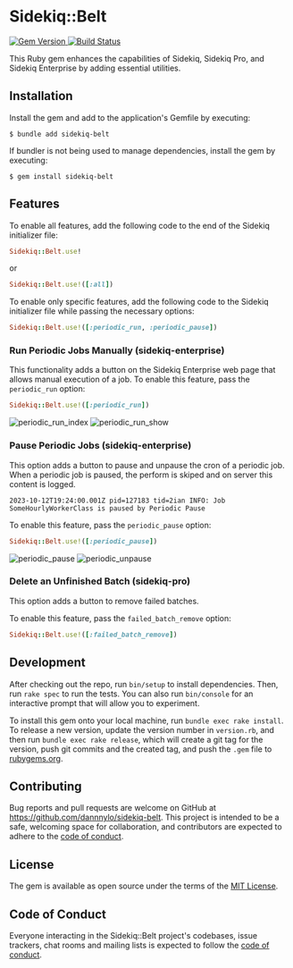 # Sidekiq::Belt


<a href='http://badge.fury.io/rb/sidekiq-belt'>
    <img src="https://badge.fury.io/rb/sidekiq-belt.png" alt="Gem Version" />
</a>
<a href='https://github.com/dannnylo/sidekiq-belt/workflows/CI/badge.svg'>
  <img src="https://github.com/dannnylo/sidekiq-belt/workflows/CI/badge.svg" alt="Build Status" />
</a>

This Ruby gem enhances the capabilities of Sidekiq, Sidekiq Pro, and Sidekiq Enterprise by adding essential utilities.

## Installation

Install the gem and add to the application's Gemfile by executing:

    $ bundle add sidekiq-belt

If bundler is not being used to manage dependencies, install the gem by executing:

    $ gem install sidekiq-belt

## Features

To enable all features, add the following code to the end of the Sidekiq initializer file:

```ruby
Sidekiq::Belt.use!
```

or

```ruby
Sidekiq::Belt.use!([:all])
```

To enable only specific features, add the following code to the Sidekiq initializer file while passing the necessary options:

```ruby
Sidekiq::Belt.use!([:periodic_run, :periodic_pause])
```

### Run Periodic Jobs Manually (sidekiq-enterprise)

This functionality adds a button on the Sidekiq Enterprise web page that allows manual execution of a job.
To enable this feature, pass the `periodic_run` option:

```ruby
Sidekiq::Belt.use!([:periodic_run])
```

![periodic_run_index](https://github.com/dannnylo/sidekiq-belt/assets/20794/0cc900bc-6925-4139-affd-f41b81318727)
![periodic_run_show](https://github.com/dannnylo/sidekiq-belt/assets/20794/086be190-af8e-44d9-bbf6-eed94b7314a0)


### Pause Periodic Jobs (sidekiq-enterprise)

This option adds a button to pause and unpause the cron of a periodic job.
When a periodic job is paused, the perform is skiped and on server this content is logged.

```
2023-10-12T19:24:00.001Z pid=127183 tid=2ian INFO: Job SomeHourlyWorkerClass is paused by Periodic Pause
```

To enable this feature, pass the `periodic_pause` option:

```ruby
Sidekiq::Belt.use!([:periodic_pause])
```
![periodic_pause](https://github.com/dannnylo/sidekiq-belt/assets/20794/41fbcee4-9c5b-45cd-b6f7-c359a22f3979)
![periodic_unpause](https://github.com/dannnylo/sidekiq-belt/assets/20794/ea06ae37-068e-4f66-ab10-d83970545a59)

### Delete an Unfinished Batch (sidekiq-pro)

This option adds a button to remove failed batches.

To enable this feature, pass the `failed_batch_remove` option:
```ruby
Sidekiq::Belt.use!([:failed_batch_remove])
```

## Development

After checking out the repo, run `bin/setup` to install dependencies. Then, run `rake spec` to run the tests. You can also run `bin/console` for an interactive prompt that will allow you to experiment.

To install this gem onto your local machine, run `bundle exec rake install`. To release a new version, update the version number in `version.rb`, and then run `bundle exec rake release`, which will create a git tag for the version, push git commits and the created tag, and push the `.gem` file to [rubygems.org](https://rubygems.org).

## Contributing

Bug reports and pull requests are welcome on GitHub at https://github.com/dannnylo/sidekiq-belt. This project is intended to be a safe, welcoming space for collaboration, and contributors are expected to adhere to the [code of conduct](https://github.com/dannnylo/sidekiq-belt/blob/main/CODE_OF_CONDUCT.md).

## License

The gem is available as open source under the terms of the [MIT License](https://opensource.org/licenses/MIT).

## Code of Conduct

Everyone interacting in the Sidekiq::Belt project's codebases, issue trackers, chat rooms and mailing lists is expected to follow the [code of conduct](https://github.com/dannnylo/sidekiq-belt/blob/main/CODE_OF_CONDUCT.md).
